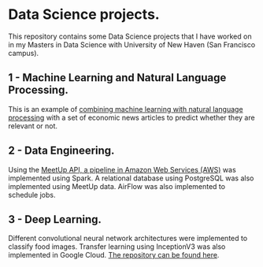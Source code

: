 # Data Science projects.
This repository contains some Data Science projects that I have worked on in my Masters in Data Science with University of New Haven (San Francisco campus).

## 1 - Machine Learning and Natural Language Processing.

This is an example of [combining machine learning with natural language processing](Machine%20Learning%20%26%20Natural%20Language%20Processing%20-%20Economic%20News%20Articles.) with a set of economic news articles to predict whether they are relevant or not.

## 2 - Data Engineering.

Using the [MeetUp API, a pipeline in Amazon Web Services (AWS)](Data%20Engineering%20-%20Creating%20an%20AWS%20pipeline%20using%20MeetUp%20API.) was implemented using Spark. A relational database using PostgreSQL was also implemented using MeetUp data. AirFlow was also implemented to schedule jobs.

## 3 - Deep Learning.

Different convolutional neural network architectures were implemented to classify food images. Transfer learning using InceptionV3 was also implemented in Google Cloud. [The repository can be found here](https://github.com/carlespoles/DSCI6051-student).
